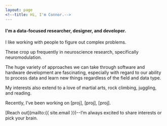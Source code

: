 ```yaml
---
layout: page
<!--title: Hi, I'm Connor.-->
---
```


#### I'm a data-focused researcher, designer, and developer.

I like working with people to figure out complex problems.

These crop up frequently in neuroscience research, specifically neuromodulation.

The huge variety of approaches we can take through software and hardware development are fascinating, especially with regard to our ability to process data and learn new things regardless of the field and data type.

My interests also extend to a love of martial arts, rock climbing, juggling, and reading.

Recently, I’ve been working on [proj], [proj], [proj].

[Reach out](mailto:{{ site.email }})--I’m always excited to share interests or pick your brain.